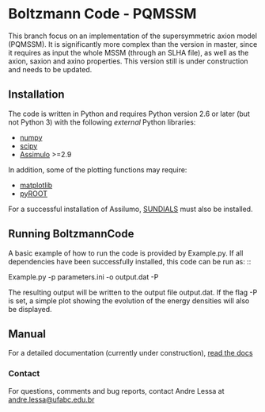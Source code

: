 # Boltzmann Code - PQMSSM #

This branch focus on an implementation of the supersymmetric axion model (PQMSSM).
It is significantly more complex than the version in master, since
it requires as input the whole MSSM (through an SLHA file), as well as the axion, saxion
and axino properties.
This version still is under construction and needs to be updated.

## Installation ##

The code is written in Python and requires Python version 2.6 or later (but not Python 3)
with the following *external* Python libraries:

 * [numpy](https://pypi.python.org/pypi/numpy)
 * [scipy](https://pypi.python.org/pypi/scipy)
 * [Assimulo](https://pypi.python.org/pypi/Assimulo) >=2.9

In addition, some of the plotting functions may require:

 * [matplotlib](https://pypi.python.org/pypi/matplotlib)
 * [pyROOT](https://root.cern.ch/pyroot)

For a successful installation of Assilumo, [SUNDIALS](https://computation.llnl.gov/projects/sundials) must also be installed.


## Running BoltzmannCode ##

A basic example of how to run the code is provided
by Example.py. If all dependencies have been
successfully installed, this code can be run as: ::

   Example.py -p parameters.ini -o output.dat -P

The resulting output will be written to the output file output.dat.
If the flag -P is set, a simple plot showing the evolution of the energy
densities will also be displayed.

## Manual ##

For a detailed documentation (currently under construction), [read the docs](http://boltzmanncode.readthedocs.io)

### Contact ###

For questions, comments and bug reports, contact Andre Lessa at andre.lessa@ufabc.edu.br
